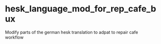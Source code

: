 # hesk_language_mod_for_rep_cafe_bux
Modify parts of the german hesk translation to adpat to repair cafe workflow
